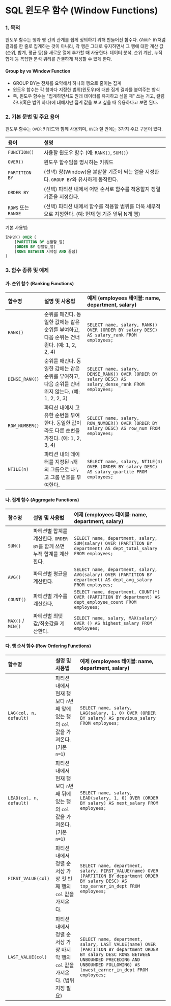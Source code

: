 # SQL 윈도우 함수 (Window Functions)

### 1. 목적

윈도우 함수는 행과 행 간의 관계를 쉽게 정의하기 위해 만들어진 함수다. `GROUP BY`처럼 결과를 한 줄로 집계하는 것이 아니라, 각 행은 그대로 유지하면서 그 행에 대한 계산 값(순위, 합계, 평균 등)을 새로운 열에 추가할 때 사용한다. 데이터 분석, 순위 계산, 누적 합계 등 복잡한 분석 쿼리를 간결하게 작성할 수 있게 한다.

#### Group by vs Window Function

- GROUP BY는 전체를 요약해서 하나의 행으로 줄이는 집계
- 윈도우 함수는 각 행마다 지정한 범위(윈도우)에 대한 집계 결과를 붙여주는 방식
- 즉, 윈도우 함수는 "집계하면서도 원래 데이터를 유지하고 싶을 때" 쓰는 거고, 컬럼 하나(혹은 범위 하나)에 대해서만 집계 값을 보고 싶을 때 유용하다고 보면 된다.

### 2. 기본 문법 및 주요 용어

윈도우 함수는 `OVER` 키워드와 함께 사용되며, `OVER` 절 안에는 3가지 주요 구문이 있다.

| 용어 | 설명 |
| :--- | :--- |
| `FUNCTION()` | 사용할 윈도우 함수 (예: `RANK()`, `SUM()`) |
| `OVER()` | 윈도우 함수임을 명시하는 키워드 |
| `PARTITION BY` | (선택) 창(Window)을 분할할 기준이 되는 열을 지정한다. `GROUP BY`와 유사하게 동작한다. |
| `ORDER BY` | (선택) 파티션 내에서 어떤 순서로 함수를 적용할지 정렬 기준을 지정한다. |
| `ROWS` 또는 `RANGE` | (선택) 파티션 내에서 함수를 적용할 범위를 더욱 세부적으로 지정한다. (예: 현재 행 기준 앞뒤 N개 행) |

기본 사용법:
```sql
함수명() OVER (
    [PARTITION BY 분할할_열]
    [ORDER BY 정렬할_열]
    [ROWS BETWEEN 시작점 AND 끝점]
)
```

### 3. 함수 종류 및 예제

#### 가. 순위 함수 (Ranking Functions)

| 함수명 | 설명 및 사용법 | 예제 (employees 테이블: name, department, salary) |
| :--- | :--- | :--- |
| `RANK()` | 순위를 매긴다. 동일한 값에는 같은 순위를 부여하고, 다음 순위는 건너뛴다. (예: 1, 2, 2, 4) | `SELECT name, salary, RANK() OVER (ORDER BY salary DESC) AS salary_rank FROM employees;` |
| `DENSE_RANK()` | 순위를 매긴다. 동일한 값에는 같은 순위를 부여하고, 다음 순위를 건너뛰지 않는다. (예: 1, 2, 2, 3) | `SELECT name, salary, DENSE_RANK() OVER (ORDER BY salary DESC) AS salary_dense_rank FROM employees;` |
| `ROW_NUMBER()` | 파티션 내에서 고유한 순번을 부여한다. 동일한 값이라도 다른 순번을 가진다. (예: 1, 2, 3, 4) | `SELECT name, salary, ROW_NUMBER() OVER (ORDER BY salary DESC) AS row_num FROM employees;` |
| `NTILE(n)` | 파티션 내의 데이터를 지정된 `n`개의 그룹으로 나누고 그룹 번호를 부여한다. | `SELECT name, salary, NTILE(4) OVER (ORDER BY salary DESC) AS salary_quartile FROM employees;` |

#### 나. 집계 함수 (Aggregate Functions)

| 함수명 | 설명 및 사용법 | 예제 (employees 테이블: name, department, salary) |
| :--- | :--- | :--- |
| `SUM()` | 파티션별 합계를 계산한다. `ORDER BY`를 함께 쓰면 누적 합계를 계산한다. | `SELECT name, department, salary, SUM(salary) OVER (PARTITION BY department) AS dept_total_salary FROM employees;` |
| `AVG()` | 파티션별 평균을 계산한다. | `SELECT name, department, salary, AVG(salary) OVER (PARTITION BY department) AS dept_avg_salary FROM employees;` |
| `COUNT()` | 파티션별 개수를 계산한다. | `SELECT name, department, COUNT(*) OVER (PARTITION BY department) AS dept_employee_count FROM employees;` |
| `MAX()` / `MIN()` | 파티션별 최댓값/최솟값을 계산한다. | `SELECT name, salary, MAX(salary) OVER () AS highest_salary FROM employees;` |

#### 다. 행 순서 함수 (Row Ordering Functions)

| 함수명 | 설명 및 사용법 | 예제 (employees 테이블: name, department, salary) |
| :--- | :--- | :--- |
| `LAG(col, n, default)` | 파티션 내에서 현재 행보다 `n`번째 앞에 있는 행의 `col` 값을 가져온다. (기본 `n=1`) | `SELECT name, salary, LAG(salary, 1, 0) OVER (ORDER BY salary) AS previous_salary FROM employees;` |
| `LEAD(col, n, default)` | 파티션 내에서 현재 행보다 `n`번째 뒤에 있는 행의 `col` 값을 가져온다. (기본 `n=1`) | `SELECT name, salary, LEAD(salary, 1, 0) OVER (ORDER BY salary) AS next_salary FROM employees;` |
| `FIRST_VALUE(col)` | 파티션 내에서 정렬 순서상 가장 첫 번째 행의 `col` 값을 가져온다. | `SELECT name, department, salary, FIRST_VALUE(name) OVER (PARTITION BY department ORDER BY salary DESC) AS top_earner_in_dept FROM employees;` |
| `LAST_VALUE(col)` | 파티션 내에서 정렬 순서상 가장 마지막 행의 `col` 값을 가져온다. (범위 지정 필요) | `SELECT name, department, salary, LAST_VALUE(name) OVER (PARTITION BY department ORDER BY salary DESC ROWS BETWEEN UNBOUNDED PRECEDING AND UNBOUNDED FOLLOWING) AS lowest_earner_in_dept FROM employees;` |

